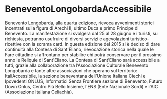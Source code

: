 # BeneventoLongobardaAccessibile

Benevento Longobarda, alla quarta edizione, rievoca avvenimenti storici incentrati sulla figura di Arechi II, ultimo Duca e primo Principe di Benevento. La manifestazione si svolgerà dal 25 al 28 giugno e i turisti, su richiesta, potranno usufruire di diversi servizi e agevolazioni turistico-ricettive con la scrama card.
In questa edizione del 2015 si è deciso di dare continuità alla Contesa di Sant'Eliano, rievocazione storica nella quale le Fare cittadine si affrontano per stabilire chi potrà conservare per il prossimo anno le Reliquie di Sant'Eliano.
La Contesa di Sant’Eliano sarà accessibile a tutti, grazie alla collaborazione tra l’Associazione Culturale Benevento Longobarda e tante altre associazioni che operano sul territorio: ItaliAccessibile, la sezione beneventana dell’Unione Italiana Ciechi e Ipovedenti ONLUS, Informatici Senza Frontiere sezione di Benevento, Futuro Down Onlus, Centro Più Bello Insieme, l’ENS (Ente Nazionale Sordi) e l'AIC (Associazione Italiana Celiachia).

